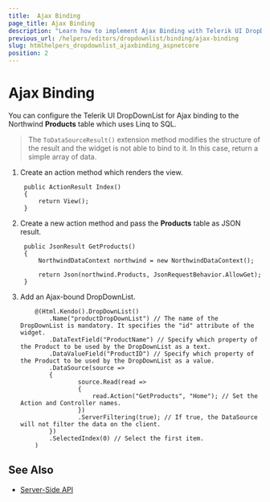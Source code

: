 ```yaml
---
title:  Ajax Binding
page_title: Ajax Binding
description: "Learn how to implement Ajax Binding with Telerik UI DropDownList component for {{ site.framework }}."
previous_url: /helpers/editors/dropdownlist/binding/ajax-binding
slug: htmlhelpers_dropdownlist_ajaxbinding_aspnetcore
position: 2
---
```


# Ajax Binding

You can configure the Telerik UI DropDownList for Ajax binding to the Northwind **Products** table which uses Linq to SQL.

> The `ToDataSourceResult()` extension method modifies the structure of the result and the widget is not able to bind to it. In this case, return a simple array of data.

1. Create an action method which renders the view.

        public ActionResult Index()
        {
            return View();
        }

1. Create a new action method and pass the **Products** table as JSON result.

        public JsonResult GetProducts()
        {
            NorthwindDataContext northwind = new NorthwindDataContext();

            return Json(northwind.Products, JsonRequestBehavior.AllowGet);
        }

1. Add an Ajax-bound DropDownList.

    ```HtmlHelper
        @(Html.Kendo().DropDownList()
            .Name("productDropDownList") // The name of the DropDownList is mandatory. It specifies the "id" attribute of the widget.
            .DataTextField("ProductName") // Specify which property of the Product to be used by the DropDownList as a text.
            .DataValueField("ProductID") // Specify which property of the Product to be used by the DropDownList as a value.
            .DataSource(source =>
            {
                    source.Read(read =>
                    {
                        read.Action("GetProducts", "Home"); // Set the Action and Controller names.
                    })
                    .ServerFiltering(true); // If true, the DataSource will not filter the data on the client.
            })
            .SelectedIndex(0) // Select the first item.
        )
    ```
## See Also

* [Server-Side API](/api/dropdownlist)
